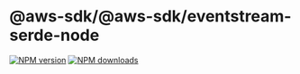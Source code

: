 # @aws-sdk/@aws-sdk/eventstream-serde-node

[![NPM version](https://img.shields.io/npm/v/@aws-sdk/@aws-sdk/eventstream-serde-node/preview.svg)](https://www.npmjs.com/package/@aws-sdk/@aws-sdk/eventstream-serde-node)
[![NPM downloads](https://img.shields.io/npm/dm/@aws-sdk/@aws-sdk/eventstream-serde-node.svg)](https://www.npmjs.com/package/@aws-sdk/@aws-sdk/eventstream-serde-node)
